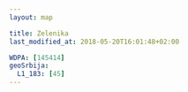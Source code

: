 ```yaml
---
layout: map

title: Zelenika
last_modified_at: 2018-05-20T16:01:48+02:00

WDPA: [145414]
geoSrbija:
  L1_183: [45]
---
```

